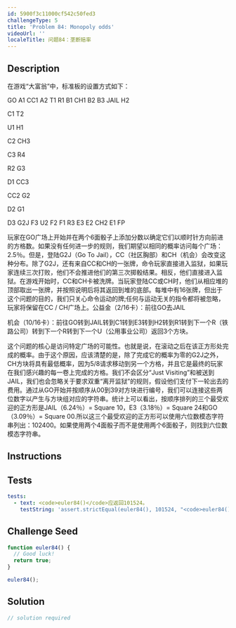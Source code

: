 ```yaml
---
id: 5900f3c11000cf542c50fed3
challengeType: 5
title: 'Problem 84: Monopoly odds'
videoUrl: ''
localeTitle: 问题84：垄断赔率
---
```


## Description
<section id="description">在游戏“大富翁”中，标准板的设置方式如下： <p> GO A1 CC1 A2 T1 R1 B1 CH1 B2 B3 JAIL H2 </p><p> C1 T2 </p><p> U1 H1 </p><p> C2 CH3 </p><p> C3 R4 </p><p> R2 G3 </p><p> D1 CC3 </p><p> CC2 G2 </p><p> D2 G1 </p><p> D3 G2J F3 U2 F2 F1 R3 E3 E2 CH2 E1 FP </p><p>玩家在GO广场上开始并在两个6面骰子上添加分数以确定它们以顺时针方向前进的方格数。如果没有任何进一步的规则，我们期望以相同的概率访问每个广场：2.5％。但是，登陆G2J（Go To Jail），CC（社区胸部）和CH（机会）会改变这种分布。除了G2J，还有来自CC和CH的一张牌，命令玩家直接进入监狱，如果玩家连续三次打败，他们不会推进他们的第三次掷骰结果。相反，他们直接进入监狱。在游戏开始时，CC和CH卡被洗牌。当玩家登陆CC或CH时，他们从相应堆的顶部取出一张牌，并按照说明后将其返回到堆的底部。每堆中有16张牌，但出于这个问题的目的，我们只关心命令运动的牌;任何与运动无关的指令都将被忽略，玩家将保留在CC / CH广场上。公益金（2/16卡）：前往GO去JAIL </p><p>机会（10/16卡）：前往GO转到JAIL转到C1转到E3转到H2转到R1转到下一个R（铁路公司）转到下一个R转到下一个U（公用事业公司）返回3个方块。 </p><p>这个问题的核心是访问特定广场的可能性。也就是说，在滚动之后在该正方形处完成的概率。由于这个原因，应该清楚的是，除了完成它的概率为零的G2J之外，CH方块将具有最低概率，因为5/8请求移动到另一个方格，并且它是最终的玩家在我们感兴趣的每一卷上完成的方格。我们不会区分“Just Visiting”和被送到JAIL，我们也会忽略关于要求双重“离开监狱”的规则，假设他们支付下一轮出去的费用。通过从GO开始并按顺序从00到39对方块进行编号，我们可以连接这些两位数字以产生与方块组对应的字符串。统计上可以看出，按顺序排列的三个最受欢迎的正方形是JAIL（6.24％）= Square 10，E3（3.18％）= Square 24和GO（3.09％）= Square 00.所以这三个最受欢迎的正方形可以使用六位数模态字符串列出：102400。如果使用两个4面骰子而不是使用两个6面骰子，则找到六位数模态字符串。 </p></section>

## Instructions
<section id="instructions">
</section>

## Tests
<section id='tests'>

```yml
tests:
  - text: <code>euler84()</code>应返回101524。
    testString: 'assert.strictEqual(euler84(), 101524, "<code>euler84()</code> should return 101524.");'

```

</section>

## Challenge Seed
<section id='challengeSeed'>

<div id='js-seed'>

```js
function euler84() {
  // Good luck!
  return true;
}

euler84();

```

</div>



</section>

## Solution
<section id='solution'>

```js
// solution required
```
</section>
